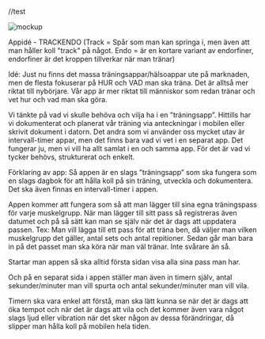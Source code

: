 //test 

![mockup](https://raw.githubusercontent.com/matildadahlberg/TRACKENDO/master/MockupBild.png)


Appidé - TRACKENDO (Track = Spår som man kan springa i, men även att man håller koll "track" på något. Endo = är en kortare variant av endorfiner, endorfiner är det kroppen tillverkar när man tränar)

Idé: Just nu finns det massa träningsappar/hälsoappar ute på marknaden, men de flesta fokuserar på HUR och VAD man ska träna. Det är alltså mer riktat till nybörjare. Vår app är mer riktat till människor som redan tränar och vet hur och vad man ska göra.

Vi tänkte på vad vi skulle behöva och vilja ha i en ”träningsapp”. Hittills har vi dokumenterat och planerat vår träning via anteckningar i mobilen eller skrivit dokument i datorn. Det andra som vi använder oss mycket utav är intervall-timer appar, men det finns bara vad vi vet i en separat app. Det fungerar ju, men vi vill ha allt samlat i en och samma app. För det är vad vi tycker behövs, strukturerat och enkelt.

Förklaring av app: Så appen är en slags ”träningsapp” som ska fungera som en slags dagbok för att hålla koll på sin träning, utveckla och dokumentera. Det ska även finnas en intervall-timer i appen.

Appen kommer att fungera som så att man lägger till sina egna träningspass för varje muskelgrupp. När man lägger till sitt pass så registreras även datumet och på så sätt kan man se själv när det är dags att uppdatera passen. Tex: Man vill lägga till ett pass för att träna ben, då väljer man vilken muskelgrupp det gäller, antal sets och antal repitioner. Sedan går man bara in på det passet man ska köra när man väl tränar. Inte svårare än så.

Startar man appen så ska alltid första sidan visa alla sina pass man har.

Och på en separat sida i appen ställer man även in timern själv, antal sekunder/minuter man vill spurta och antal sekunder/minuter man vill vila.

Timern ska vara enkel att förstå, man ska lätt kunna se när det är dags att öka tempot och när det är dags att vila och det kommer även vara något slags ljud eller vibration när det sker någon av dessa förändringar, då slipper man hålla koll på mobilen hela tiden.
